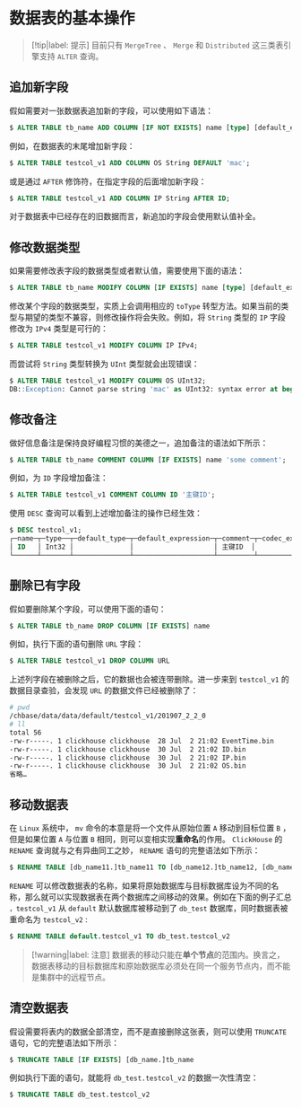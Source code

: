 # 数据表的基本操作

> [!tip|label: 提示]
> 目前只有 `MergeTree` 、 `Merge` 和 `Distributed` 这三类表引擎支持 `ALTER` 查询。

## 追加新字段

假如需要对一张数据表追加新的字段，可以使用如下语法：

```sql
$ ALTER TABLE tb_name ADD COLUMN [IF NOT EXISTS] name [type] [default_expr] [AFTER name_after]
```

例如，在数据表的末尾增加新字段：

```sql
$ ALTER TABLE testcol_v1 ADD COLUMN OS String DEFAULT 'mac';
```

或是通过 `AFTER` 修饰符，在指定字段的后面增加新字段：

```sql
$ ALTER TABLE testcol_v1 ADD COLUMN IP String AFTER ID;
```

对于数据表中已经存在的旧数据而言，新追加的字段会使用默认值补全。

## 修改数据类型

如果需要修改表字段的数据类型或者默认值，需要使用下面的语法：

```sql
$ ALTER TABLE tb_name MODIFY COLUMN [IF EXISTS] name [type] [default_expr]
```

修改某个字段的数据类型，实质上会调用相应的 `toType` 转型方法。如果当前的类型与期望的类型不兼容，则修改操作将会失败。例如，将 `String` 类型的 `IP` 字段修改为 `IPv4` 类型是可行的：

```sql
$ ALTER TABLE testcol_v1 MODIFY COLUMN IP IPv4;
```

而尝试将 `String` 类型转换为 `UInt` 类型就会出现错误：

```sql
$ ALTER TABLE testcol_v1 MODIFY COLUMN OS UInt32;
DB::Exception: Cannot parse string 'mac' as UInt32: syntax error at begin of string.
```

## 修改备注

做好信息备注是保持良好编程习惯的美德之一，追加备注的语法如下所示：

```sql
$ ALTER TABLE tb_name COMMENT COLUMN [IF EXISTS] name 'some comment';
```

例如，为 `ID` 字段增加备注：

```sql
$ ALTER TABLE testcol_v1 COMMENT COLUMN ID '主键ID';
```

使用 `DESC` 查询可以看到上述增加备注的操作已经生效：

```sql
$ DESC testcol_v1;
┌─name─┬─type──┬─default_type─┬─default_expression─┬─comment─┬─codec_expression─┬─ttl_expression─┐
│ ID   │ Int32 │              │                    │ 主键ID  │                  │                │
└──────┴───────┴──────────────┴────────────────────┴─────────┴──────────────────┴────────────────┘
```

## 删除已有字段

假如要删除某个字段，可以使用下面的语句：

```sql
$ ALTER TABLE tb_name DROP COLUMN [IF EXISTS] name
```

例如，执行下面的语句删除 `URL` 字段：

```sql
$ ALTER TABLE testcol_v1 DROP COLUMN URL
```

上述列字段在被删除之后，它的数据也会被连带删除。进一步来到 `testcol_v1` 的数据目录查验，会发现 `URL` 的数据文件已经被删除了：

```bash
# pwd
/chbase/data/data/default/testcol_v1/201907_2_2_0
# ll
total 56
-rw-r-----. 1 clickhouse clickhouse  28 Jul  2 21:02 EventTime.bin
-rw-r-----. 1 clickhouse clickhouse  30 Jul  2 21:02 ID.bin
-rw-r-----. 1 clickhouse clickhouse  30 Jul  2 21:02 IP.bin
-rw-r-----. 1 clickhouse clickhouse  30 Jul  2 21:02 OS.bin
省略…
```

## 移动数据表

在 `Linux` 系统中， `mv` 命令的本意是将一个文件从原始位置 `A` 移动到目标位置 `B` ，但是如果位置 `A` 与位置 `B` 相同，则可以变相实现**重命名**的作用。 `ClickHouse` 的 `RENAME` 查询就与之有异曲同工之妙， `RENAME` 语句的完整语法如下所示：

```sql
$ RENAME TABLE [db_name11.]tb_name11 TO [db_name12.]tb_name12, [db_name21.]tb_name21 TO [db_name22.]tb_name22 ...
```

`RENAME` 可以修改数据表的名称，如果将原始数据库与目标数据库设为不同的名称，那么就可以实现数据表在两个数据库之间移动的效果。例如在下面的例子汇总 `，testcol_v1` 从 `default` 默认数据库被移动到了 `db_test` 数据库，同时数据表被重命名为 `testcol_v2` :

```sql
$ RENAME TABLE default.testcol_v1 TO db_test.testcol_v2
```

> [!warning|label: 注意]
> 数据表的移动只能在**单个节点**的范围内。换言之，数据表移动的目标数据库和原始数据库必须处在同一个服务节点内，而不能是集群中的远程节点。

## 清空数据表

假设需要将表内的数据全部清空，而不是直接删除这张表，则可以使用 `TRUNCATE` 语句，它的完整语法如下所示：

```sql
$ TRUNCATE TABLE [IF EXISTS] [db_name.]tb_name
```

例如执行下面的语句，就能将 `db_test.testcol_v2` 的数据一次性清空：

```sql
$ TRUNCATE TABLE db_test.testcol_v2
```
